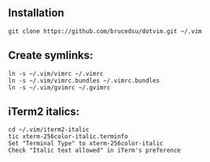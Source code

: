 ## Installation

    git clone https://github.com/brucedsu/dotvim.git ~/.vim

## Create symlinks:

    ln -s ~/.vim/vimrc ~/.vimrc
    ln -s ~/.vim/vimrc.bundles ~/.vimrc.bundles
    ln -s ~/.vim/gvimrc ~/.gvimrc

## iTerm2 italics:

    cd ~/.vim/iterm2-italic 
    tic xterm-256color-italic.terminfo
    Set "Terminal Type" to xterm-256color-italic
    Check "Italic text allowed" in iTerm's preference
